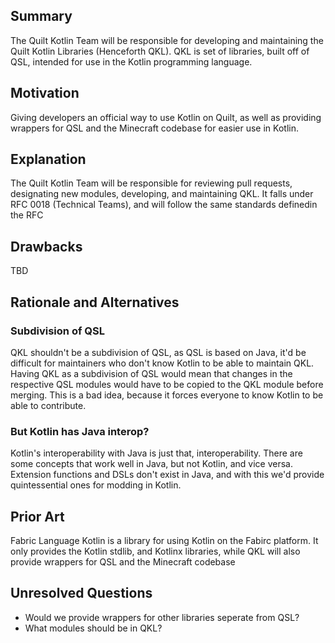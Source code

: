 ## Summary

The Quilt Kotlin Team will be responsible for developing and maintaining the
Quilt Kotlin Libraries (Henceforth QKL). QKL is set of libraries, built off of
QSL, intended for use in the Kotlin programming language.


## Motivation

Giving developers an official way to use Kotlin on Quilt, as well as providing
wrappers for QSL and the Minecraft codebase for easier use in Kotlin.


## Explanation

The Quilt Kotlin Team will be responsible for reviewing pull requests,
designating new modules, developing, and maintaining QKL. It falls under RFC
0018 (Technical Teams), and will follow the same standards definedin the RFC


## Drawbacks

TBD


## Rationale and Alternatives

### Subdivision of QSL

QKL shouldn't be a subdivision of QSL, as QSL is based on Java, it'd be
difficult for maintainers who don't know Kotlin to be able to maintain QKL.
Having QKL as a subdivision of QSL would mean that changes in the respective
QSL modules would have to be copied to the QKL module before merging. This is a
bad idea, because it forces everyone to know Kotlin to be able to contribute.


### But Kotlin has Java interop?

Kotlin's interoperability with Java is just that, interoperability. There are some concepts that work well in Java, but not Kotlin, and vice versa. Extension functions and DSLs don't exist in Java, and with this we'd provide quintessential ones for modding in Kotlin.


## Prior Art

Fabric Language Kotlin is a library for using Kotlin on the Fabirc platform.
It only provides the Kotlin stdlib, and Kotlinx libraries, while QKL will also
provide wrappers for QSL and the Minecraft codebase


## Unresolved Questions

- Would we provide wrappers for other libraries seperate from QSL?
- What modules should be in QKL?